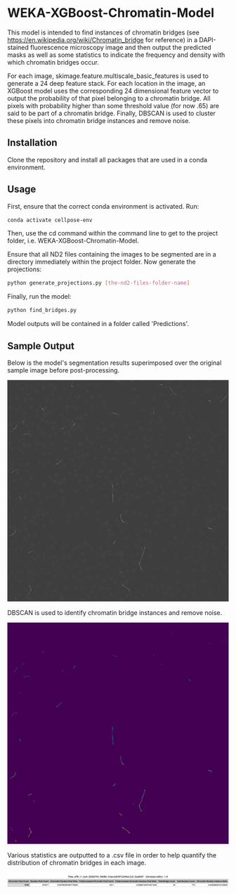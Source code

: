 # WEKA-XGBoost-Chromatin-Model

This model is intended to find instances of chromatin bridges (see https://en.wikipedia.org/wiki/Chromatin_bridge for reference) in a DAPI-stained fluorescence microscopy image and then output the predicted masks as well as some statistics to indicate the frequency and density with which chromatin bridges occur.

For each image, skimage.feature.multiscale_basic_features is used to generate a 24 deep feature stack. For each location in the image, an XGBoost model uses the corresponding 24 dimensional feature vector to output the probability of that pixel belonging to a chromatin bridge. All pixels with probability higher than some threshold value (for now .65) are said to be part of a chromatin bridge. Finally, DBSCAN is used to cluster these pixels into chromatin bridge instances and remove noise.  

## Installation

Clone the repository and install all packages that are used in a conda environment.

## Usage

First, ensure that the correct conda environment is activated. Run:
```bash
conda activate cellpose-env
```

Then, use the cd command within the command line to get to the project folder, i.e. WEKA-XGBoost-Chromatin-Model.

Ensure that all ND2 files containing the images to be segmented are in a directory immediately within the project folder. Now generate the projections:
```bash
python generate_projections.py [the-nd2-files-folder-name]
```

Finally, run the model:
```bash
python find_bridges.py
```

Model outputs will be contained in a folder called 'Predictions'.

## Sample Output

Below is the model's segmentation results superimposed over the original sample image before post-processing.

<img src="Predictions/Plate_ePB_v1_bulk_20220704_WellB4_ChannelDAPI,DsRed,Cy5_Seq0007 - Denoised.nd2fov_1.tif_PRED.png">

DBSCAN is used to identify chromatin bridge instances and remove noise.

<img src="Predictions/Plate_ePB_v1_bulk_20220704_WellB4_ChannelDAPI,DsRed,Cy5_Seq0007 - Denoised.nd2fov_1.tif_PRED_INSTANCE_MASK.png">

Various statistics are outputted to a .csv file in order to help quantify the distribution of chromatin bridges in each image.

<img src="/Sample Statistics Output.png">



